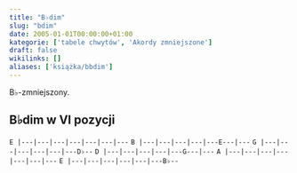 ```yaml
---
title: "B♭dim"
slug: "bdim"
date: 2005-01-01T00:00:00+01:00
kategorie: ['tabele chwytów', 'Akordy zmniejszone']
draft: false
wikilinks: []
aliases: ['książka/bbdim']
---
```

B♭-zmniejszony.

## B♭dim w VI pozycji

`E |---|---|---|---|---|---|---`
`B |---|---|---|---|---E---|---`
`G |---|---|---|---|---|---D♭--`
`D |---|---|---|---|---G---|---`
`A |---|---|---|---|---|---|---`
`E |---|---|---|---|---|---B♭--`


